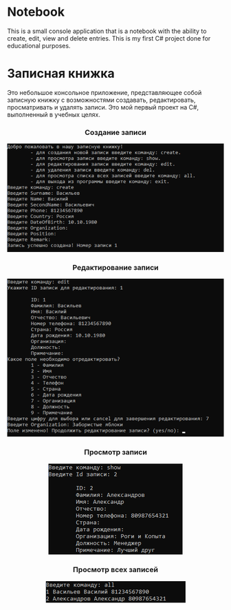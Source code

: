 # Notebook
This is a small console application that is a notebook with the ability to create, edit, view and delete entries. This is my first C# project done for educational purposes.

# Записная книжка

Это небольшое консольное приложение, представляющее собой записную книжку с возможностями создавать, редактировать, просматривать и удалять записи. Это мой первый проект на C#, выполненный в учебных целях.
<br>
<div align="center">

### Создание записи
![Alt text](./Resources/Notebook_app_create.png) 

### Редактирование записи
![Alt text](./Resources/Notebook_app_edit.png)

### Просмотр записи
![Alt text](./Resources/Notebook_app_show.png)

### Просмотр всех записей
![Alt text](./Resources/Notebook_app_showall.png)

</div>